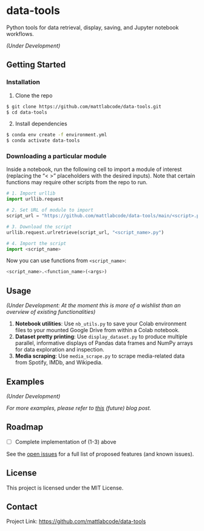 # data-tools

Python tools for data retrieval, display, saving, and Jupyter notebook workflows.

*(Under Development)*

## Getting Started

### Installation

1. Clone the repo

```bash
$ git clone https://github.com/mattlabcode/data-tools.git
$ cd data-tools
```

2. Install dependencies

```bash
$ conda env create -f environment.yml
$ conda activate data-tools
```

### Downloading a particular module

Inside a notebook, run the following cell to import a module of interest (replacing the  “< >” placeholders with the desired inputs). Note that certain functions may require other scripts from the repo to run.

```python
# 1. Import urllib
import urllib.request

# 2. Set URL of module to import
script_url = "https://github.com/mattlabcode/data-tools/main/<script>.py"

# 3. Download the script
urllib.request.urlretrieve(script_url, "<script_name>.py")

# 4. Import the script
import <script_name>
```

Now you can use functions from `<script_name>`:

```python
<script_name>.<function_name>(<args>)
```

## Usage

*(Under Development: At the moment this is more of a wishlist than an overview of existing functionalities)*

1. **Notebook utilities**: Use `nb_utils.py` to save your Colab environment files to your mounted Google Drive from within a Colab notebook.
2. **Dataset pretty printing**: Use `display_dataset.py` to produce multiple parallel, informative displays of Pandas data frames and NumPy arrays for data exploration and inspection.
3. **Media scraping**: Use `media_scrape.py` to scrape media-related data from Spotify, IMDb, and Wikipedia.

## Examples

*(Under Development)*

*For more examples, please refer to [this](https://example.com/) (future) blog post.*

## Roadmap

- [ ] Complete implementation of (1-3) above

See the [open issues](https://github.com/mattlabcode/data-tools/issues) for a full list of proposed features (and known issues).

## License

This project is licensed under the MIT License.

## Contact

Project Link: https://github.com/mattlabcode/data-tools

